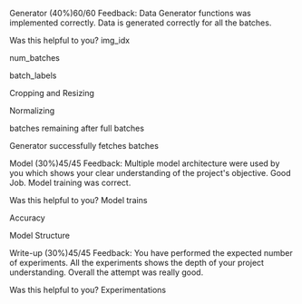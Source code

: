Generator (40%)60/60
Feedback: 
Data Generator functions was implemented correctly. 
Data is generated correctly for all the batches.

Was this helpful to you?
img_idx

num_batches

batch_labels

Cropping and Resizing

Normalizing

batches remaining after full batches

Generator successfully fetches batches

Model (30%)45/45
Feedback: 
Multiple model architecture were used by you which shows your clear understanding of the project's objective. Good Job. Model training was correct. 

Was this helpful to you?
Model trains

Accuracy

Model Structure

Write-up (30%)45/45
Feedback: 
You have performed the expected number of experiments. 
All the experiments shows the depth of your project understanding.
Overall the attempt was really good.

Was this helpful to you?
Experimentations
